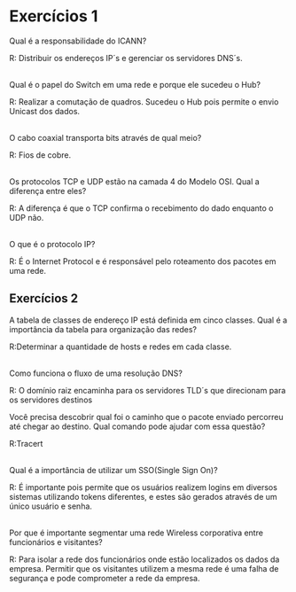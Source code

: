 <h1>Exercícios 1</h1>

  <div>
    Qual é a responsabilidade do ICANN?
   <p>R: Distribuir os endereços IP´s e gerenciar os servidores DNS´s.</p>
  </div>
  <br>
 
  <div>
    Qual é o papel do Switch em uma rede e porque ele sucedeu o Hub?
    <p>R: Realizar a comutação de quadros. Sucedeu o Hub pois permite o envio Unicast dos dados.</p>
  </div>
  
  <br>
  <div>
    O cabo coaxial transporta bits através de qual meio?
    <p>R: Fios de cobre.</p>
  </div>
    
   <br>
    <div>
      Os protocolos TCP e UDP estão na camada 4 do Modelo OSI. Qual a diferença entre eles?
      <p>R: A diferença é que o TCP confirma o recebimento do dado enquanto o UDP não.</p>
    </div>
    <br>
   <div>
      O que é o protocolo IP?
     <p> R: É o Internet Protocol e é responsável pelo roteamento dos pacotes em uma rede.</p>
   </div>
   
   <h2>Exercícios 2</h2>
     <div>
      A tabela de classes de endereço IP está definida em cinco classes. Qual é a importância da tabela para organização das redes?
      <p>R:Determinar a quantidade de hosts e redes em cada classe.</p>
    </div>
    <br>
   
   <div>
      Como funciona o fluxo de uma resolução DNS?
    <p>R: O domínio raiz encaminha para os servidores TLD´s que direcionam para os servidores destinos </p>  
</div>
   
   <div>
      Você precisa descobrir qual foi o caminho que o pacote enviado percorreu até chegar ao destino. Qual comando pode ajudar com essa questão?
     <p>R:Tracert </p>    
  </div>

<br>
    <div>
        Qual é a importância de utilizar um SSO(Single Sign On)?
     <p>R: É importante pois permite que os usuários realizem logins em diversos sistemas utilizando tokens diferentes, e estes são gerados através de um único usuário e senha. </p>    
</div>
<br>
  <div>
    Por que é importante segmentar uma rede Wireless corporativa entre funcionários e visitantes?
    <p>R: Para isolar a rede dos funcionários onde estão localizados os dados da empresa. Permitir que os visitantes utilizem a mesma rede é uma falha de segurança e pode comprometer a rede da empresa. </p>
  </div>
